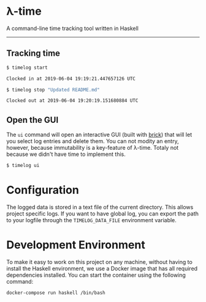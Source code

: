 # λ-time
A command-line time tracking tool written in Haskell

---

## Tracking time

```sh
$ timelog start

Clocked in at 2019-06-04 19:19:21.447657126 UTC

$ timelog stop "Updated README.md"

Clocked out at 2019-06-04 19:20:19.151680884 UTC
```

## Open the GUI

The `ui` command will open an interactive GUI (built with  [brick](https://github.com/jtdaugherty/brick)) that will let you select log entries and delete them. You can not modity an entry, however, because immutability is a key-feature of λ-time. Totaly not because we didn't have time to implement this.

```sh
$ timelog ui
```

# Configuration

The logged data is stored in a text file of the current directory. This allows project specific
logs. If you want to have global log, you can export the path to your logfile through the
`TIMELOG_DATA_FILE` environment variable.


# Development Environment

To make it easy to work on this project on any machine, without having to install the Haskell environment, we use a Docker image that has all required dependencies installed. You can start the container using the following command:

```sh
docker-compose run haskell /bin/bash
```
